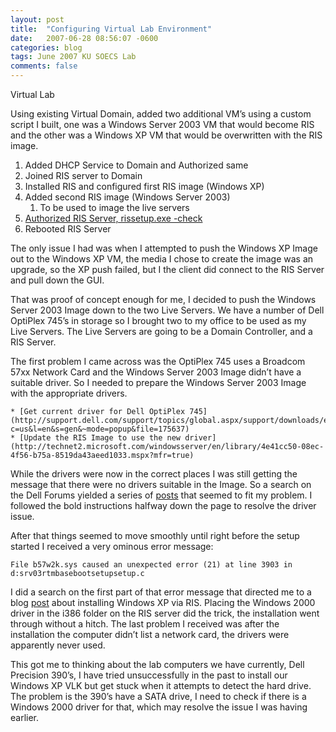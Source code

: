 ```yaml
---
layout: post
title:  "Configuring Virtual Lab Environment"
date:   2007-06-28 08:56:07 -0600
categories: blog
tags: June 2007 KU SOECS Lab
comments: false
---
```

Virtual Lab

Using existing Virtual Domain, added two additional VM’s using a custom script I built, one was a Windows Server 2003 VM that would become RIS and the other was a Windows XP VM that would be overwritten with the RIS image.

   1. Added DHCP Service to Domain and Authorized same
   2. Joined RIS server to Domain
   3. Installed RIS and configured first RIS image (Windows XP)
   4. Added second RIS image (Windows Server 2003)
         1. To be used to image the live servers
   5. [Authorized RIS Server, rissetup.exe -check](http://technet2.microsoft.com/windowsserver/en/library/e4e14c1e-2f5e-4b8d-8dbd-7bcce1eecb011033.mspx?mfr=true)
   6. Rebooted RIS Server

The only issue I had was when I attempted to push the Windows XP Image out to the Windows XP VM, the media I chose to create the image was an upgrade, so the XP push failed, but I the client did connect to the RIS Server and pull down the GUI.

That was proof of concept enough for me, I decided to push the Windows Server 2003 Image down to the two Live Servers. We have a number of Dell OptiPlex 745’s in storage so I brought two to my office to be used as my Live Servers. The Live Servers are going to be a Domain Controller, and a RIS Server.

The first problem I came across was the OptiPlex 745 uses a Broadcom 57xx Network Card and the Windows Server 2003 Image didn’t have a suitable driver. So I needed to prepare the Windows Server 2003 Image with the appropriate drivers.

    * [Get current driver for Dell OptiPlex 745](http://support.dell.com/support/topics/global.aspx/support/downloads/en/downloads_splash?c=us&l=en&s=gen&~mode=popup&file=175637)
    * [Update the RIS Image to use the new driver](http://technet2.microsoft.com/windowsserver/en/library/4e41cc50-08ec-4f56-b75a-8519da43aeed1033.mspx?mfr=true)

While the drivers were now in the correct places I was still getting the message that there were no drivers suitable in the Image. So a search on the Dell Forums yielded a series of [posts](http://www.dellcommunity.com/supportforums/board/message?board.id=dim_other&message.id=295420&query.id=65493) that seemed to fit my problem. I followed the bold instructions halfway down the page to resolve the driver issue.

After that things seemed to move smoothly until right before the setup started I received a very ominous error message:

    File b57w2k.sys caused an unexpected error (21) at line 3903 in d:srv03rtmbasebootsetupsetup.c

I did a search on the first part of that error message that directed me to a blog [post](http://www.markwilson.co.uk/blog/2005/01/problems-with-certain-nics-and-ris.htm) about installing Windows XP via RIS. Placing the Windows 2000 driver in the i386 folder on the RIS server did the trick, the installation went through without a hitch. The last problem I received was after the installation the computer didn’t list a network card, the drivers were apparently never used.

This got me to thinking about the lab computers we have currently, Dell Precision 390’s, I have tried unsuccessfully in the past to install our Windows XP VLK but get stuck when it attempts to detect the hard drive. The problem is the 390’s have a SATA drive, I need to check if there is a Windows 2000 driver for that, which may resolve the issue I was having earlier.
